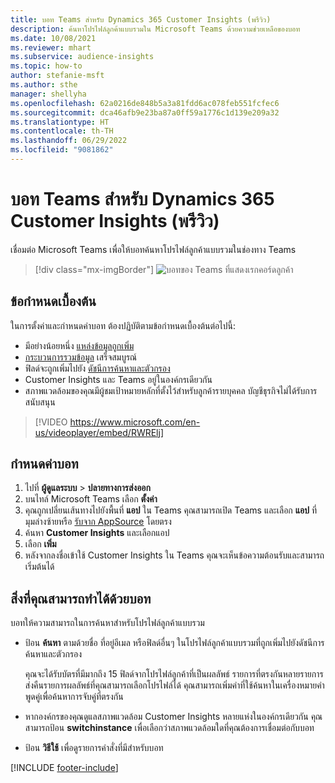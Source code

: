 ```yaml
---
title: บอท Teams สำหรับ Dynamics 365 Customer Insights (พรีวิว)
description: ค้นหาโปรไฟล์ลูกค้าแบบรวมใน Microsoft Teams ด้วยความช่วยเหลือของบอท
ms.date: 10/08/2021
ms.reviewer: mhart
ms.subservice: audience-insights
ms.topic: how-to
author: stefanie-msft
ms.author: sthe
manager: shellyha
ms.openlocfilehash: 62a0216de848b5a3a81fdd6ac078feb551fcfec6
ms.sourcegitcommit: dca46afb9e23ba87a0ff59a1776c1d139e209a32
ms.translationtype: HT
ms.contentlocale: th-TH
ms.lasthandoff: 06/29/2022
ms.locfileid: "9081862"
---
```

# <a name="teams-bot-for-dynamics-365-customer-insights-preview"></a>บอท Teams สำหรับ Dynamics 365 Customer Insights (พรีวิว)

เชื่อมต่อ Microsoft Teams เพื่อให้บอทค้นหาโปรไฟล์ลูกค้าแบบรวมในช่องทาง Teams

> [!div class="mx-imgBorder"]
> ![บอทของ Teams ที่แสดงเรกคอร์ดลูกค้า](media/teams-bot.png "บอทของ Teams แสดงเรกคอร์ดลูกค้า")

## <a name="prerequisites"></a>ข้อกำหนดเบื้องต้น

ในการตั้งค่าและกำหนดค่าบอท ต้องปฏิบัติตามข้อกำหนดเบื้องต้นต่อไปนี้:

- มีอย่างน้อยหนึ่ง [แหล่งข้อมูลถูกเพิ่ม](data-sources.md)
- [กระบวนการรวมข้อมูล](data-unification.md) เสร็จสมบูรณ์
- ฟิลด์จะถูกเพิ่มไปยัง [ดัชนีการค้นหาและตัวกรอง](search-filter-index.md)
- Customer Insights และ Teams อยู่ในองค์กรเดียวกัน
- สภาพแวดล้อมของคุณมีผู้ชมเป้าหมายหลักที่ตั้งไว้สำหรับลูกค้ารายบุคคล บัญชีธุรกิจไม่ได้รับการสนับสนุน


> [!VIDEO https://www.microsoft.com/en-us/videoplayer/embed/RWRElj]

## <a name="configure-the-bot"></a>กำหนดค่าบอท

1. ไปที่ **ผู้ดูแลระบบ** > **ปลายทางการส่งออก**
1. บนไทล์ Microsoft Teams เลือก **ตั้งค่า**
1. คุณถูกเปลี่ยนเส้นทางไปยังพื้นที่ **แอป** ใน Teams คุณสามารถเปิด Teams และเลือก **แอป** ที่มุมล่างซ้ายหรือ [รับจาก AppSource](https://go.microsoft.com/fwlink/?linkid=2124104) โดยตรง
1. ค้นหา **Customer Insights** และเลือกแอป
1. เลือก **เพิ่ม**
1. หลังจากลงชื่อเข้าใช้ Customer Insights ใน Teams คุณจะเห็นข้อความต้อนรับและสามารถเริ่มต้นได้

## <a name="things-you-can-do-with-the-bot"></a>สิ่งที่คุณสามารถทำได้ด้วยบอท

บอทให้ความสามารถในการค้นหาสำหรับโปรไฟล์ลูกค้าแบบรวม

- ป้อน **ค้นหา** ตามด้วยชื่อ ที่อยู่อีเมล หรือฟิลด์อื่นๆ ในโปรไฟล์ลูกค้าแบบรวมที่ถูกเพิ่มไปยังดัชนีการค้นหาและตัวกรอง

  คุณจะได้รับบัตรที่มีมากถึง 15 ฟิลด์จากโปรไฟล์ลูกค้าที่เป็นผลลัพธ์ รายการที่ตรงกันหลายรายการส่งคืนรายการผลลัพธ์ที่คุณสามารถเลือกโปรไฟล์ได้ คุณสามารถเพิ่มคำที่ใช้ค้นหาในเครื่องหมายคำพูดคู่เพื่อค้นหาการจับคู่ที่ตรงกัน

- หากองค์กรของคุณดูแลสภาพแวดล้อม Customer Insights หลายแห่งในองค์กรเดียวกัน คุณสามารถป้อน **switchinstance** เพื่อเลือกว่าสภาพแวดล้อมใดที่คุณต้องการเชื่อมต่อกับบอท

- ป้อน **วิธีใช้** เพื่อดูรายการคำสั่งที่มีสำหรับบอท  


[!INCLUDE [footer-include](includes/footer-banner.md)]